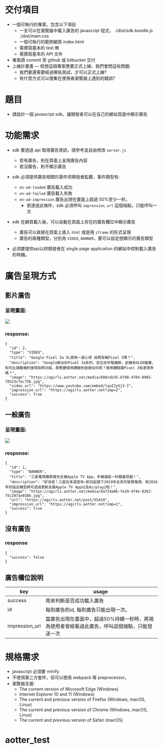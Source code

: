 
# 交付項目
- ⼀個可執行的專案，包含以下項目
  - 一支可以在瀏覽器中載入廣告的 javascript 程式，
    ./dist/sdk.bundle.js
    ./dist/main.css
  - 一個可執行的範例網頁
    index.html
  - 需撰寫基本的 test
    無
  - 需撰寫基本的 API 文件
- 專案請 commit 至 github 或 bitbucket 交付
- 上線計畫書 — 假想這個專案應要正式上線，我們會問這些問題:
    - 我們要還需要經過哪些測試，才可以正式上線?
    - 有什麼方式可以搜集在使用者瀏覽器上遇到的錯誤?

# 題目
- 請設計一個 javascript sdk，讓開發者可以在自己的網站頁面中顯示廣告

# 功能需求
- sdk 要透過 api 取得廣告資訊，請參考並自由修改 `server.js`
    - 若有廣告，則在頁面上呈現廣告內容
    - 若沒廣告，則不顯示廣告

- sdk 必須提供廣告相關的事件供開發者監聽，事件類型有:
    - `on-ad-loaded` 廣告載入成功
    - `on-ad-failed` 廣告載入失敗
    - `on-ad-impression` 廣告出現在畫面上超過 50%至少一秒。
      - 若達成此條件，sdk 必須呼叫 `impression_url` 這個端點，只能呼叫一次
- sdk 在網頁載入後，可以自動在頁面上存在的廣告欄位中顯示廣告
    - 廣告可以直接在頁面上插入 `html` 或是用 `iframe` 的形式呈現
    - 廣告的兩種類型，分別為 `VIDEO`, `BANNER`，要可以設定想顯示的廣告類型 
- 必須要提供api以供開發者在 single page application 的網站中控制載入廣告的時機。

# 廣告呈現方式
## 影片廣告
### 呈現畫面:
![](https://user-images.githubusercontent.com/1284568/58097483-137d3280-7c0a-11e9-978c-8cadc5d76419.png)

### response:
```
{  
  "id": 2,
  "type": "VIDEO",
  "title": "Google Pixel 3a XL使用一週心得 拍照有輸Pixel 3嗎？",
  "description": "Google新出的Pixel 3a系列，定位在中階機款，卻擁有OLED螢幕，和可比旗艦機的強悍拍照功能，那整體使用體驗到底是如何呢？使用體驗跟Pixel 3有差很多嗎？",
  "image": "https://agirls.aotter.net/media/60dcde35-6798-4784-8985-78323c7ec75b.jpg",
  "video_url": "https://www.youtube.com/embed/lquZJyVj3-I",
  "impression_url": "https://agirls.aotter.net?imp=2",
  "success": true
}
```

## 一般廣告
### 呈現畫面:

![](https://user-images.githubusercontent.com/1284568/58097704-94d4c500-7c0a-11e9-93f4-9ca2fe812d99.png)


### response:
```
{  
  "id": 1,
  "type": "BANNER",
  "title": "三星電視獨家搶先支援Apple TV App，手機還能一秒變遙控器！",
  "description": "好消息！三星在本週宣布~即日起旗下2019年全系列智慧電視、和2018年的指定機型將可透過更新支援Apple TV App以及Airplay2啦！",
  "image": "https://agirls.aotter.net/media/da724a8b-fe19-4f4e-8262-75c207ae038b.jpg",
  "url": "https://agirls.aotter.net/post/55419",
  "impression_url": "https://agirls.aotter.net?imp=1",
  "success": true
}
```

## 沒有廣告
### response
```
{  
  "success": false
}
```

## 廣告欄位說明

| key            | usage                                                                                         |
|----------------|-----------------------------------------------------------------------------------------------|
| success        | 用來判斷是否成功載入廣告                                                                      |
| id             | 每則廣告的id, 每則廣告只能出現一次。                                                          |
| impression_url | 當廣告出現在畫面中，超過50%持續一秒時，將視為使用者曾經看過此廣告，呼叫這個端點，只能發送一次 |


# 規格需求
- javascript 必須要 minify
- 不使用第三方套件，但可以使用 webpack 等 preprocessor。
- 瀏覽器支援:
    - The current version of Microsoft Edge (Windows)
    - Internet Explorer 10 and 11 (Windows)
    - The current and previous version of Firefox (Windows, macOS, Linux)
    - The current and previous version of Chrome (Windows, macOS, Linux)
    - The current and previous version of Safari (macOS)
    
# aotter_test
